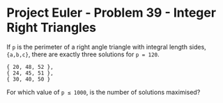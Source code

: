 # Project Euler - Problem 39 - Integer Right Triangles
If `p` is the perimeter of a right angle triangle with integral length sides, `{a,b,c}`, there are exactly three solutions for `p = 120`.

    { 20, 48, 52 },
    { 24, 45, 51 },
    { 30, 40, 50 }

For which value of `p ≤ 1000`, is the number of solutions maximised?
